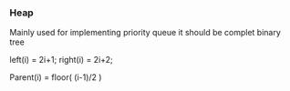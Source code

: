 ### Heap 
Mainly used for implementing priority queue
it should be complet binary tree

left(i)  =  2i+1;
right(i) = 2i+2;

Parent(i) = floor( (i-1)/2 )